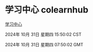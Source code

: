 # 学习中心 colearnhub
[学习中心](http://219.139.197.74:56308/colearnhub/)

2024年 10月 31日 星期四 15:50:02 CST

2024年 10月 31日 星期四 07:50:02 GMT
